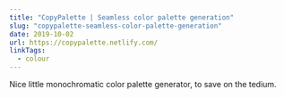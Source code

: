 ```yaml
---
title: "CopyPalette | Seamless color palette generation"
slug: "copypalette-seamless-color-palette-generation"
date: 2019-10-02
url: https://copypalette.netlify.com/
linkTags:
  - colour
---
```


Nice little monochromatic color palette generator, to save on the tedium.
